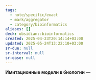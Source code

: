 ```yaml
---
tags:
  - note/specific/exact
  - mark/aggregator
  - category/bioinformatics
aliases: []
deck: obsidian::bioinformatics
created: 2025-04-23T20:14:14+03:00
updated: 2025-05-24T13:22:10+03:00
sr-due: null
sr-interval: null
sr-ease: null
---
```


**Имитационные модели в биологии**
—
